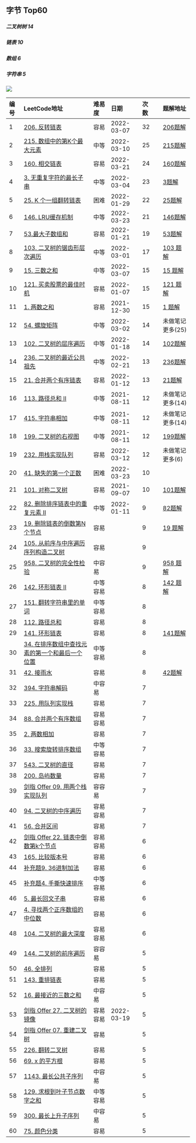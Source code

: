 ## 字节 Top60 

##### 二叉树树 14 

#####  链表 10 

#####  数组 6

#####  字符串 5 

![](https://tva1.sinaimg.cn/large/e6c9d24ely1h2p2vgb73sj213t0u076b.jpg)

| 编号 | LeetCode地址                                                 | 难易度   | 日期       | 次数 |      | 题解地址                                                     |
| :--- | :----------------------------------------------------------- | :------- | :--------- | :--- | :--- | :----------------------------------------------------------- |
| 1    | [206. 反转链表](https://leetcode-cn.com/problems/reverse-linked-list) | 容易     | 2022-03-07 | 32   |      | [206题解](https://github.com/Mingriweiji-github/LeetCode-Swift/blob/master/%E5%8F%8D%E8%BD%AC%E9%93%BE%E8%A1%A8.md) |
| 2    | [215. 数组中的第K个最大元素](https://leetcode-cn.com/problems/kth-largest-element-in-an-array) | 中等     | 2022-03-10 | 25   |      | [215题解](https://github.com/Mingriweiji-github/LeetCode-Swift/blob/master/%E6%95%B0%E7%BB%84%E4%B8%AD%E7%AC%AC%20K%20%E4%B8%AA%E6%9C%80%E5%A4%A7%E5%85%83%E7%B4%A0.md) |
| 3    | [160. 相交链表](https://leetcode-cn.com/problems/intersection-of-two-linked-lists) | 容易     | 2022-03-21 | 24   |      | [160题解](https://github.com/Mingriweiji-github/LeetCode-Swift/blob/master/%E6%95%B0%E7%BB%84%E4%B8%AD%E7%AC%AC%20K%20%E4%B8%AA%E6%9C%80%E5%A4%A7%E5%85%83%E7%B4%A0.md) |
| 4    | [3. 无重复字符的最长子串](https://leetcode-cn.com/problems/longest-substring-without-repeating-characters) | 中等     | 2022-03-04 | 23   |      | [3题解](https://github.com/Mingriweiji-github/LeetCode-Swift/blob/master/DP4-%E6%97%A0%E9%87%8D%E5%A4%8D%E5%AD%97%E7%AC%A6%E7%9A%84%E6%9C%80%E9%95%BF%E5%AD%90%E4%B8%B2.md) |
| 5    | [25. K 个一组翻转链表](https://leetcode-cn.com/problems/reverse-nodes-in-k-group) | 困难     | 2022-01-29 | 22   |      | [25题解](https://github.com/Mingriweiji-github/LeetCode-Swift/blob/master/K%20%E4%B8%AA%E4%B8%80%E7%BB%84%E7%BF%BB%E8%BD%AC%E9%93%BE%E8%A1%A8.md) |
| 6    | [146. LRU缓存机制](https://leetcode-cn.com/problems/lru-cache) | 中等     | 2022-03-23 | 21   |      | [146题解](https://github.com/Mingriweiji-github/LeetCode-Swift/blob/master/LRU%20%E7%BC%93%E5%AD%98%E6%9C%BA%E5%88%B6.md) |
| 7    | [53.最大子数组和](https://leetcode-cn.com/problems/maximum-subarray) | 容易     | 2022-01-21 | 19   |      | [53题解](https://github.com/Mingriweiji-github/LeetCode-Swift/blob/master/DP5-%E6%9C%80%E5%A4%A7%E5%AD%90%E6%95%B0%E7%BB%84%E5%92%8C.md) |
| 8    | [103. 二叉树的锯齿形层次遍历](https://leetcode-cn.com/problems/binary-tree-zigzag-level-order-traversal) | 中等     | 2022-03-01 | 17   |      | [103 题解](https://github.com/Mingriweiji-github/LeetCode-Swift/blob/master/%E4%BA%8C%E5%8F%89%E6%A0%91%E7%9A%84%E9%94%AF%E9%BD%BF%E5%BD%A2%E5%B1%82%E7%BA%A7%E9%81%8D%E5%8E%86.md) |
| 9    | [15. 三数之和](https://leetcode-cn.com/problems/3sum)        | 中等     | 2022-03-07 | 15   |      | [15 题解](https://github.com/Mingriweiji-github/LeetCode-Swift/blob/master/%E4%B8%89%E6%95%B0%E4%B9%8B%E5%92%8C.md) |
| 10   | [121. 买卖股票的最佳时机](https://leetcode-cn.com/problems/best-time-to-buy-and-sell-stock) | 容易     | 2022-01-07 | 15   |      | [121 题解](https://github.com/Mingriweiji-github/LeetCode-Swift/blob/master/%E4%B9%B0%E5%8D%96%E8%82%A1%E7%A5%A8%E7%9A%84%E6%9C%80%E4%BD%B3%E6%97%B6%E6%9C%BA.md) |
| 11   | [1. 两数之和](https://leetcode-cn.com/problems/two-sum)      | 容易     | 2021-12-30 | 15   |      | [1 题解](https://github.com/Mingriweiji-github/LeetCode-Swift/blob/master/%E4%B8%A4%E6%95%B0%E4%B9%8B%E5%92%8C.md) |
| 12   | [54. 螺旋矩阵](https://leetcode-cn.com/problems/spiral-matrix) | 中等     | 2022-03-02 | 14   |      | 未做笔记更多(25)                                             |
| 13   | [102. 二叉树的层序遍历](https://leetcode-cn.com/problems/binary-tree-level-order-traversal) | 中等     | 2022-01-18 | 14   |      | [102题解](https://github.com/Mingriweiji-github/LeetCode-Swift/blob/master/%E4%BA%8C%E5%8F%89%E6%A0%91%E7%9A%84%E5%B1%82%E5%BA%8F%E9%81%8D%E5%8E%86.md) |
| 14   | [236. 二叉树的最近公共祖先](https://leetcode-cn.com/problems/lowest-common-ancestor-of-a-binary-tree) | 中等     | 2022-02-21 | 13   |      | [236题解](https://github.com/Mingriweiji-github/LeetCode-Swift/blob/master/%E4%BA%8C%E5%8F%89%E6%A0%91%E7%9A%84%E6%9C%80%E8%BF%91%E5%85%AC%E5%85%B1%E7%A5%96%E5%85%88.md) |
| 15   | [21. 合并两个有序链表](https://leetcode-cn.com/problems/merge-two-sorted-lists) | 容易     | 2022-01-12 | 13   |      | [21题解](https://github.com/Mingriweiji-github/LeetCode-Swift/blob/master/%E5%90%88%E5%B9%B6%E4%B8%A4%E4%B8%AA%E6%9C%89%E5%BA%8F%E9%93%BE%E8%A1%A8.md) |
| 16   | [113. 路径总和 II](https://leetcode-cn.com/problems/path-sum-ii) | 中等     | 2021-08-11 | 12   |      | 未做笔记更多(14)                                             |
| 17   | [415. 字符串相加](https://leetcode.cn/problems/add-strings/) | 中等     | 2021-08-11 | 12   |      | 未做笔记更多(14)                                             |
| 18   | [199. 二叉树的右视图](https://leetcode.cn/problems/binary-tree-right-side-view/) | 中等     | 2021-08-11 | 12   |      | [199题解](https://github.com/Mingriweiji-github/LeetCode-Swift/blob/master/%E4%BA%8C%E5%8F%89%E6%A0%91%E7%9A%84%E5%8F%B3%E8%A7%86%E5%9B%BE.md) |
| 19   | [232. 用栈实现队列](https://leetcode-cn.com/problems/implement-queue-using-stacks) | 容易     | 2022-03-12 | 12   |      | 未做笔记更多(6)                                              |
| 20   | [41. 缺失的第一个正数](https://leetcode-cn.com/problems/first-missing-positive) | 困难     | 2022-03-23 | 10   |      |                                                              |
| 21   | [101. 对称二叉树](https://leetcode-cn.com/problems/symmetric-tree) | 容易     | 2021-09-07 | 10   |      | [101题解](https://github.com/Mingriweiji-github/LeetCode-Swift/blob/master/%E5%AF%B9%E7%A7%B0%E4%BA%8C%E5%8F%89%E6%A0%91.md) |
| 22   | [82. 删除排序链表中的重复元素 II](https://leetcode-cn.com/problems/remove-duplicates-from-sorted-list-ii) | 中等     | 2022-01-11 | 9    |      | [82题解](https://github.com/Mingriweiji-github/LeetCode-Swift/blob/master/%E5%88%A0%E9%99%A4%E6%8E%92%E5%BA%8F%E9%93%BE%E8%A1%A8%E4%B8%AD%E9%87%8D%E5%A4%8D%E5%85%83%E7%B4%A0II.md) |
| 23   | [19. 删除链表的倒数第N个节点](https://leetcode-cn.com/problems/remove-nth-node-from-end-of-list) | 容易     |            | 9    |      | [19 题解](https://github.com/Mingriweiji-github/LeetCode-Swift/blob/master/%E5%88%A0%E9%99%A4%E9%93%BE%E8%A1%A8%E7%9A%84%E5%80%92%E6%95%B0%E7%AC%AC%20N%20%E4%B8%AA%E8%8A%82%E7%82%B9.md) |
| 24   | [105. 从前序与中序遍历序列构造二叉树](https://leetcode-cn.com/problems/construct-binary-tree-from-preorder-and-inorder-traversal) | 容易     |            | 9    |      |                                                              |
| 25   | [958. 二叉树的完全性检验](https://leetcode-cn.com/problems/check-completeness-of-a-binary-tree) | 中容易   |            | 9    |      | [958 题解](https://github.com/Mingriweiji-github/LeetCode-Swift/blob/master/%E4%BA%8C%E5%8F%89%E6%A0%91%E7%9A%84%E5%AE%8C%E5%85%A8%E6%80%A7%E6%A3%80%E9%AA%8C.md) |
| 26   | [142. 环形链表 II](https://leetcode-cn.com/problems/linked-list-cycle-ii) | 中等容易 |            | 8    |      | [142 题解](https://github.com/Mingriweiji-github/LeetCode-Swift/blob/master/%E7%8E%AF%E5%BD%A2%E9%93%BE%E8%A1%A8II.md) |
| 27   | [151. 翻转字符串里的单词](https://leetcode-cn.com/problems/reverse-words-in-a-string) | 中等容易 |            | 8    |      |                                                              |
| 28   | [112. 路径总和](https://leetcode-cn.com/problems/path-sum)   | 容易     |            | 8    |      |                                                              |
| 29   | [141. 环形链表](https://leetcode-cn.com/problems/linked-list-cycle) | 容易     |            | 8    |      | [141题解](https://github.com/Mingriweiji-github/LeetCode-Swift/blob/master/%E7%8E%AF%E5%BD%A2%E9%93%BE%E8%A1%A8II.md) |
| 30   | [34. 在排序数组中查找元素的第一个和最后一个位置](https://leetcode-cn.com/problems/find-first-and-last-position-of-element-in-sorted-array) | 中等容易 |            | 8    |      |                                                              |
| 31   | [42. 接雨水](https://leetcode-cn.com/problems/trapping-rain-water) | 容易     |            | 8    |      | [42题解](https://github.com/Mingriweiji-github/LeetCode-Swift/blob/master/%E6%8E%A5%E9%9B%A8%E6%B0%B4.md) |
| 32   | [394. 字符串解码](https://leetcode-cn.com/problems/decode-string) | 中容易   |            | 7    |      |                                                              |
| 33   | [225. 用队列实现栈](https://leetcode-cn.com/problems/implement-stack-using-queues) | 容易     |            | 7    |      |                                                              |
| 34   | [88. 合并两个有序数组](https://leetcode-cn.com/problems/merge-sorted-array) | 容易容易 |            | 7    |      |                                                              |
| 35   | [2. 两数相加](https://leetcode-cn.com/problems/add-two-numbers) | 容易     |            | 7    |      |                                                              |
| 36   | [33. 搜索旋转排序数组](https://leetcode-cn.com/problems/search-in-rotated-sorted-array) | 中等容易 |            | 7    |      |                                                              |
| 37   | [543. 二叉树的直径](https://leetcode-cn.com/problems/diameter-of-binary-tree) | 容易     |            | 7    |      |                                                              |
| 38   | [200. 岛屿数量](https://leetcode-cn.com/problems/number-of-islands) | 容易     |            | 7    |      |                                                              |
| 39   | [剑指 Offer 09. 用两个栈实现队列](https://leetcode-cn.com/problems/yong-liang-ge-zhan-shi-xian-dui-lie-lcof) | 容容易   |            | 7    |      |                                                              |
| 40   | [94. 二叉树的中序遍历](https://leetcode-cn.com/problems/binary-tree-inorder-traversal) | 容易容易 |            | 7    |      |                                                              |
| 41   | [56. 合并区间](https://leetcode-cn.com/problems/merge-intervals) | 容易     |            | 7    |      |                                                              |
| 42   | [剑指 Offer 22. 链表中倒数第k个节点](https://leetcode-cn.com/problems/lian-biao-zhong-dao-shu-di-kge-jie-dian-lcof) | 容易容易 |            | 6    |      |                                                              |
| 43   | [165. 比较版本号](https://leetcode-cn.com/problems/compare-version-numbers) | 容易     |            | 6    |      |                                                              |
| 44   | [补充题9. 36进制加法](https://mp.weixin.qq.com/s/XcKQwnwCh5nZsz-DLHJwzQ) | 容易     |            | 6    |      |                                                              |
| 45   | [补充题4. 手撕快速排序](https://leetcode-cn.com/problems/sort-an-array) | 中等容易 |            | 6    |      |                                                              |
| 46   | [5. 最长回文子串](https://leetcode-cn.com/problems/longest-palindromic-substring) | 容易     |            | 6    |      |                                                              |
| 47   | [4. 寻找两个正序数组的中位数](https://leetcode-cn.com/problems/median-of-two-sorted-arrays) | 容易     |            | 6    |      |                                                              |
| 48   | [104. 二叉树的最大深度](https://leetcode-cn.com/problems/maximum-depth-of-binary-tree) | 容易容易 |            | 6    |      |                                                              |
| 49   | [144. 二叉树的前序遍历](https://leetcode-cn.com/problems/binary-tree-preorder-traversal) | 容容易   |            | 5    |      |                                                              |
| 50   | [46. 全排列](https://leetcode-cn.com/problems/permutations)  | 容易     |            | 5    |      |                                                              |
| 51   | [143. 重排链表](https://leetcode-cn.com/problems/reorder-list) | 容易     |            | 5    |      |                                                              |
| 52   | [16. 最接近的三数之和](https://leetcode-cn.com/problems/3sum-closest) | 中容易   |            | 5    |      |                                                              |
| 53   | [剑指 Offer 27. 二叉树的镜像](https://leetcode-cn.com/problems/er-cha-shu-de-jing-xiang-lcof) | 容易容易 | 2022-03-19 | 5    |      |                                                              |
| 54   | [剑指 Offer 07. 重建二叉树](https://leetcode-cn.com/problems/zhong-jian-er-cha-shu-lcof) | 容易     |            | 5    |      |                                                              |
| 55   | [226. 翻转二叉树](https://leetcode-cn.com/problems/invert-binary-tree) | 容易     |            | 5    |      |                                                              |
| 56   | [69. x 的平方根](https://leetcode-cn.com/problems/sqrtx)     | 容易     |            | 5    |      |                                                              |
| 57   | [1143. 最长公共子序列](https://leetcode-cn.com/problems/longest-common-subsequence) | 中容易   |            | 5    |      |                                                              |
| 58   | [129. 求根到叶子节点数字之和](https://leetcode-cn.com/problems/sum-root-to-leaf-numbers) | 中等容易 |            | 5    |      |                                                              |
| 59   | [300. 最长上升子序列](https://leetcode-cn.com/problems/longest-increasing-subsequence) | 中容易   |            | 5    |      |                                                              |
| 60   | [75. 颜色分类](https://leetcode-cn.com/problems/sort-colors) | 容易     |            | 5    |      |                                                              |

